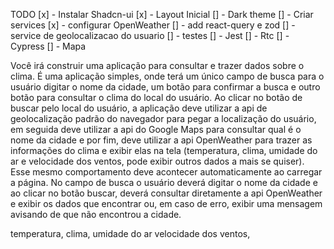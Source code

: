 TODO
    [x] - Instalar Shadcn-ui
    [x] - Layout Inicial
        [] - Dark theme
    [] - Criar services
        [x] - configurar OpenWeather
        [] - add react-query e zod
        [] - service de geolocalizacao do usuario
    [] - testes
        [] - Jest
        [] - Rtc
        [] - Cypress
    [] - Mapa
    

Você irá construir uma aplicação para consultar e trazer dados sobre o clima. É uma aplicação simples, onde terá um único campo de busca para o usuário digitar o nome da cidade, um botão para confirmar a busca e outro botão para consultar o clima do local do usuário.
Ao clicar no botão de buscar pelo local do usuário, a aplicação deve utilizar a api de geolocalização padrão do navegador para pegar a localização do usuário, em seguida deve utilizar a api do Google Maps para consultar qual é o nome da cidade e por fim, deve utilizar a api OpenWeather para trazer as informações do clima e exibir elas na tela (temperatura, clima, umidade do ar e velocidade dos ventos, pode exibir outros dados a mais se quiser). Esse mesmo comportamento deve acontecer automaticamente ao carregar a página.
No campo de busca o usuário deverá digitar o nome da cidade e ao clicar no botão buscar, deverá consultar diretamente a api OpenWeather e exibir os dados que
encontrar ou, em caso de erro, exibir uma mensagem avisando de que não encontrou a cidade.

temperatura, 
clima, 
umidade do ar
velocidade dos ventos,


